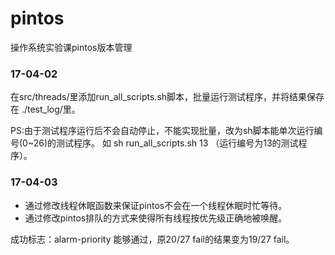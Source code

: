 # pintos
操作系统实验课pintos版本管理

### 17-04-02
在src/threads/里添加run_all_scripts.sh脚本，批量运行测试程序，并将结果保存在
./test_log/里。

PS:由于测试程序运行后不会自动停止，不能实现批量，改为sh脚本能单次运行编号(0~26)的测试程序。
如 sh run_all_scripts.sh 13 （运行编号为13的测试程序）。

### 17-04-03
- 通过修改线程休眠函数来保证pintos不会在一个线程休眠时忙等待。
- 通过修改pintos排队的方式来使得所有线程按优先级正确地被唤醒。

成功标志：alarm-priority 能够通过，原20/27 fail的结果变为19/27 fail。
